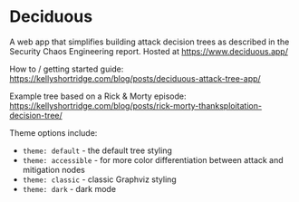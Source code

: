 # Deciduous
A web app that simplifies building attack decision trees as described in the Security Chaos Engineering report. Hosted at https://www.deciduous.app/

How to / getting started guide: https://kellyshortridge.com/blog/posts/deciduous-attack-tree-app/

Example tree based on a Rick & Morty episode: https://kellyshortridge.com/blog/posts/rick-morty-thanksploitation-decision-tree/

Theme options include:
- `theme: default` - the default tree styling
- `theme: accessible` - for more color differentiation between attack and mitigation nodes
- `theme: classic` - classic Graphviz styling
- `theme: dark` - dark mode
